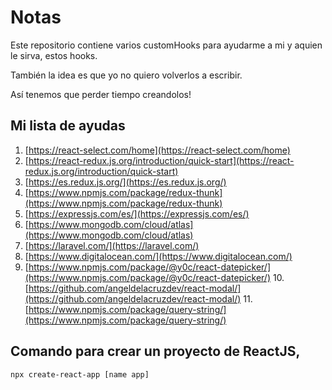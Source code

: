# Notas

Este repositorio contiene varios customHooks para ayudarme a mi y aquien le sirva, estos hooks.

También la idea es que yo no quiero volverlos a escribir.

Así tenemos que perder tiempo creandolos!

## **Mi lista de ayudas**

 1. [https://react-select.com/home](https://react-select.com/home)
 2. [https://react-redux.js.org/introduction/quick-start](https://react-redux.js.org/introduction/quick-start)
 3. [https://es.redux.js.org/](https://es.redux.js.org/)
 4. [https://www.npmjs.com/package/redux-thunk](https://www.npmjs.com/package/redux-thunk)
 5. [https://expressjs.com/es/](https://expressjs.com/es/)
 6. [https://www.mongodb.com/cloud/atlas](https://www.mongodb.com/cloud/atlas)
 7. [https://laravel.com/](https://laravel.com/)
 8. [https://www.digitalocean.com/](https://www.digitalocean.com/)
 9. [https://www.npmjs.com/package/@y0c/react-datepicker/](https://www.npmjs.com/package/@y0c/react-datepicker/)
 10.[https://github.com/angeldelacruzdev/react-modal/](https://github.com/angeldelacruzdev/react-modal/)
 11.[https://www.npmjs.com/package/query-string/](https://www.npmjs.com/package/query-string/)



## Comando para crear un proyecto de ReactJS,

    npx create-react-app [name app]

